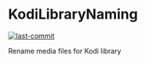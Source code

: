 # KodiLibraryNaming
[![last-commit](https://img.shields.io/github/last-commit/alexander-veselov/KodiLibraryNaming)](https://github.com/alexander-veselov/KodiLibraryNaming/commits/main/)

Rename media files for Kodi library